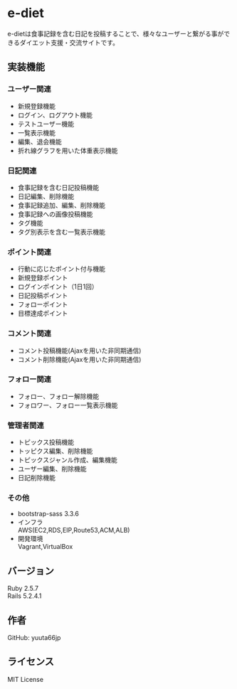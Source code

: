 # e-diet
e-dietは食事記録を含む日記を投稿することで、様々なユーザーと繋がる事ができるダイエット支援・交流サイトです。

## 実装機能

### ユーザー関連
- 新規登録機能
- ログイン、ログアウト機能
- テストユーザー機能
- 一覧表示機能
- 編集、退会機能
- 折れ線グラフを用いた体重表示機能

### 日記関連
- 食事記録を含む日記投稿機能
- 日記編集、削除機能
- 食事記録追加、編集、削除機能
- 食事記録への画像投稿機能
- タグ機能
- タグ別表示を含む一覧表示機能

### ポイント関連
- 行動に応じたポイント付与機能
 - 新規登録ポイント
 - ログインポイント（1日1回）
 - 日記投稿ポイント
 - フォローポイント
 - 目標達成ポイント

### コメント関連
- コメント投稿機能(Ajaxを用いた非同期通信)
- コメント削除機能(Ajaxを用いた非同期通信)

### フォロー関連
- フォロー、フォロー解除機能
- フォロワー、フォロー一覧表示機能

### 管理者関連
- トピックス投稿機能
- トッピクス編集、削除機能
- トピックスジャンル作成、編集機能
- ユーザー編集、削除機能
- 日記削除機能

### その他
- bootstrap-sass 3.3.6
- インフラ  
AWS(EC2,RDS,EIP,Route53,ACM,ALB)
- 開発環境  
Vagrant,VirtualBox

## バージョン
Ruby 2.5.7  
Rails 5.2.4.1

## 作者
GitHub: yuuta66jp

## ライセンス
MIT License
